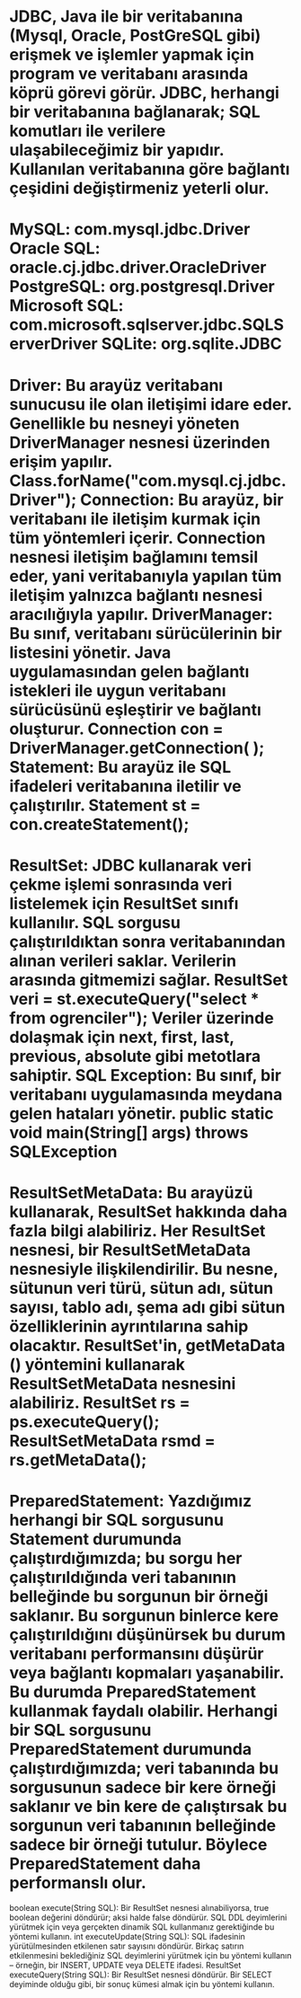 JDBC, Java ile bir veritabanına (Mysql,
Oracle, PostGreSQL gibi) erişmek ve
işlemler yapmak için program ve veritabanı
arasında köprü görevi görür.
JDBC, herhangi bir veritabanına
bağlanarak; SQL komutları ile verilere
ulaşabileceğimiz bir yapıdır. Kullanılan
veritabanına göre bağlantı çeşidini
değiştirmeniz yeterli olur.
=========================================
MySQL: com.mysql.jdbc.Driver
Oracle SQL: oracle.cj.jdbc.driver.OracleDriver
PostgreSQL: org.postgresql.Driver
Microsoft SQL: com.microsoft.sqlserver.jdbc.SQLServerDriver
SQLite: org.sqlite.JDBC
=========================================
Driver: Bu arayüz veritabanı sunucusu ile olan iletişimi
idare eder. Genellikle bu nesneyi yöneten DriverManager
nesnesi üzerinden erişim yapılır.
Class.forName("com.mysql.cj.jdbc.Driver");
Connection: Bu arayüz, bir veritabanı ile iletişim kurmak
için tüm yöntemleri içerir. Connection nesnesi iletişim
bağlamını temsil eder, yani veritabanıyla yapılan tüm
iletişim yalnızca bağlantı nesnesi aracılığıyla yapılır.
DriverManager: Bu sınıf, veritabanı sürücülerinin bir
listesini yönetir. Java uygulamasından gelen bağlantı
istekleri ile uygun veritabanı sürücüsünü eşleştirir ve
bağlantı oluşturur.
Connection con = DriverManager.getConnection( );
Statement: Bu arayüz ile SQL ifadeleri veritabanına
iletilir ve çalıştırılır.
Statement st = con.createStatement();
=========================================
ResultSet: JDBC kullanarak veri çekme işlemi
sonrasında veri listelemek için ResultSet sınıfı kullanılır.
SQL sorgusu çalıştırıldıktan sonra veritabanından alınan
verileri saklar. Verilerin arasında gitmemizi sağlar.
ResultSet veri = st.executeQuery("select * from ogrenciler");
Veriler üzerinde dolaşmak için next, first, last, previous,
absolute gibi metotlara sahiptir.
SQL Exception: Bu sınıf, bir veritabanı uygulamasında
meydana gelen hataları yönetir.
public static void main(String[] args) throws SQLException
=========================================
ResultSetMetaData: Bu arayüzü kullanarak, ResultSet hakkında daha
fazla bilgi alabiliriz. Her ResultSet nesnesi, bir ResultSetMetaData
nesnesiyle ilişkilendirilir. Bu nesne, sütunun veri türü, sütun adı, sütun
sayısı, tablo adı, şema adı gibi sütun özelliklerinin ayrıntılarına sahip
olacaktır. ResultSet'in, getMetaData () yöntemini kullanarak
ResultSetMetaData nesnesini alabiliriz.
ResultSet rs = ps.executeQuery();
ResultSetMetaData rsmd = rs.getMetaData();
=========================================
PreparedStatement: Yazdığımız herhangi bir SQL sorgusunu
Statement durumunda çalıştırdığımızda; bu sorgu her
çalıştırıldığında veri tabanının belleğinde bu sorgunun bir örneği
saklanır. Bu sorgunun binlerce kere çalıştırıldığını düşünürsek bu
durum veritabanı performansını düşürür veya bağlantı kopmaları
yaşanabilir.
Bu durumda PreparedStatement kullanmak faydalı olabilir.
Herhangi bir SQL sorgusunu PreparedStatement durumunda
çalıştırdığımızda; veri tabanında bu sorgusunun sadece bir kere
örneği saklanır ve bin kere de çalıştırsak bu sorgunun veri
tabanının belleğinde sadece bir örneği tutulur. Böylece
PreparedStatement daha performanslı olur.
=========================================
boolean execute(String SQL): Bir ResultSet nesnesi alınabiliyorsa, true boolean
değerini döndürür; aksi halde false döndürür. SQL DDL deyimlerini yürütmek için veya
gerçekten dinamik SQL kullanmanız gerektiğinde bu yöntemi kullanın.
int executeUpdate(String SQL): SQL ifadesinin yürütülmesinden etkilenen satır sayısını
döndürür. Birkaç satırın etkilenmesini beklediğiniz SQL deyimlerini yürütmek için bu
yöntemi kullanın – örneğin, bir INSERT, UPDATE veya DELETE ifadesi.
ResultSet executeQuery(String SQL): Bir ResultSet nesnesi döndürür. Bir SELECT
deyiminde olduğu gibi, bir sonuç kümesi almak için bu yöntemi kullanın.
